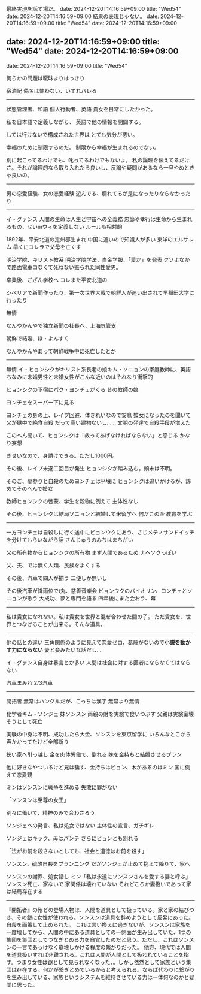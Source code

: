 最終実現を話す場だ。
date: 2024-12-20T14:16:59+09:00
title: "Wed54"
date: 2024-12-20T14:16:59+09:00
結果の表現じゃない。
date: 2024-12-20T14:16:59+09:00
title: "Wed54"
date: 2024-12-20T14:16:59+09:00

date: 2024-12-20T14:16:59+09:00
title: "Wed54"
date: 2024-12-20T14:16:59+09:00
---
date: 2024-12-20T14:16:59+09:00
title: "Wed54"

何らかの問題は曖昧よりはっきり

宿泊記
  偽名は使わない、いずれバレる
  

---

状態管理者、和語
個人行動者、英語
貴女を日常にしたかった。

私を日本語で定義しながら、
英語で他の情報を開闢する。

しては行けないで構成された世界は
とても気分が悪い。

幸福のために制限するのだ。
制限から幸福が生まれるのでない。

別に起こってるわけでも、叱ってるわけでもないよ。
私の論理を伝えてるだけさ。それが論理的なら取り入れたら良いし、反論や疑問があるなら一旦やめときゃ良いの。

---

男の恋愛経験、女の恋愛経験
遊んでる、爛れてるが是になったりならなかったり

---

イ・グァンス
人間の生命は人生と宇宙への全義務
忠節や孝行は生命から生まれるもの、せいmウィを定義しない
ルールも相対的

1892年、平安北道の定州郡生まれ
  中国に近いので知識人が多い
  東洋のエルサレム
早くにコレラで父母を亡くす

明治学院、キリスト教系
明治学院学法、白金学報、「愛か」を発表
  クソよなかで路面電車コなくて死ねない振られた同性愛男。

卒業後、ござん学校へ
コレまた平安北道の

シベリアで新聞作ったり、第一次世界大戦で朝鮮人が追い出されて早稲田大学に行ったり

無情

なんやかんやで独立新聞の社長へ、上海気管支

朝鮮で結婚、ほ・よんすく

なんやかんやあって朝鮮戦争中に死亡したとか

---

無情
イ・ヒョンシクがキリスト系長老の娘キム・ソニョンの家庭教師に、英語
ちなみに未婚男性と未婚女性がこんな近いのはそれなり衝撃的

ヒョンシクの下宿にパク・ヨンチェがくる
  昔の教師の娘

ヨンチェをスーパー下に見る

ヨンチェの身の上、レイプ回避、体きれいなので安息
妓女になったのを聞いて父が獄中で絶食自殺
  だって高い建物ないし……
  文明の発達で自殺手段が増えた
  
このへん聞いて、ヒョンシクは「救ってあげなければならない」と感じる
  かなり妄想
  
きせいなので、身請けできる。ただし1000円。

その後、レイプ未遂二回目が発生
ヒョンシクが踏み込む。顛末は不明。

そのご、墓参りと自殺のためヨンチェは平壌に
ヒョンシクは追いかけるが、諦めてそのへんで妓女

教師ヒョンシクの啓蒙、学生を穀物に例えて
主体性なし

その後、ヒョンシクは結局ソニョンと結婚して米留学へ
  何だこの金
教育を学ぶ

---

一方ヨンチェは自殺しに行く途中にビョンウクにあう、さじメテノサンドイッチを分けてもらいながら話
さんじゅうのみちはまちがい

父の所有物からヒョンシクの所有物
まず人間であるため
  ナヘソクっぽい
  
父、夫、では無く人類、民族をよくする

その後、汽車で四人が揃う
  二便しか無いし

その後汽車が降雨位でt丸、慈善音楽会
ビョンウクのバイオリン、ヨンチェとソニョンが歌う
大成功、夢と専門を語る
四年後にまた会おう、幕

---

私は貴女になれない。私は貴女を世界と混ぜ合わせた間の子。
ただ貴女を、世界とつなげることが出来る。そんな道具。

---

他の話との違い
三角関係のように見えて恋愛ゼロ、葛藤がないので**小説を動かす力にならない**
  妻と妾みたいな話だし…
  
イ・グァンス自身は暴言とか多い
人間は社会に対する医者にならなくてはならない

汽車まみれ
2/3汽車

---

開拓者
無常はハングルだが、こっちは漢字
無常より無情

化学者キム・ソンジェ
妹ソンスン
両親の財を実験で食いつぶす
父親は実験室壊そうとして死亡

実験の中身は不明、成功したら大金、ソンスンを東京留学に
いろんなとこから声かかってたけど全部断り

狭い家へ引っ越し
金を肉体労働で、倒れる
妹を金持ちと結婚させるプラン

他に好きなやついるけど兄は騙す、金持ちはビョン、木があるのはミン
国に例えて恋愛観

ミンはソンスンに戦争を進める
失敗に罪がない

「ソンスンは至尊の女王」

別々に働いて、精神のみで合わさろう

ソンジェへの発言、私は処女ではない
  主体性の宣言、ガチギレ

ソンジェはキック、母はパンチ
さらにビョンとも別れる

「法がお前を殺さないとしても、社会と道徳はお前を殺す」

ソンスン、硫酸自殺をプランニング
だがソンジェが止めて抱えて降りて、家へ

ソンスンの謝罪、処女話し
ミン「私は永遠にソンスンさんを愛する妻と呼ぶ」
ソンスン死亡、家ないで
  家関係は壊れていない
  それどころか妻扱いであって家は結局存在する




---

『開拓者』の殆どの登場人物は、人間を道具として扱っている。家と家の結びつき、その鎹に女性が使われる。ソンスンは道具を辞めようとして反発にあった。自殺を画策して止められた。
これは言い換えに過ぎないが、ソンスンは家族を一度壊してから、人間の中にある道具としての一側面が生み出していた、1つの集団を集団としてつなぎとめる力を自覚したのだと思う。ただし、これはソンスンの一言であっけなく崩壊しかける程度の繋がりだった。
他方、現代では人間を道具扱いすれば非難される。これは人間が人間として扱われていることを指す。つまり女性は鎹として見られなくなった、。しかし依然として家族という集団は存在する。何かが繋ぎとめているからと考えられる。ならば代わりに繋がりを生み出している、家族というシステムを維持させている力は一体何なのかと疑問に思った。








